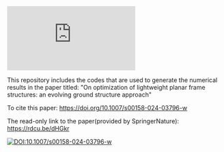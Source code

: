 [![Citation Badge](https://api.juleskreuer.eu/citation-badge.php?doi=10.1007/s00158-024-03796-w)](https://juleskreuer.eu/citation-badge/)

This repository includes the codes that are used to generate the numerical results in the paper titled: "On optimization of lightweight planar frame structures: an evolving ground structure approach"

To cite this paper: https://doi.org/10.1007/s00158-024-03796-w

The read-only link to the paper(provided by SpringerNature): https://rdcu.be/dHGkr

[![DOI:10.1007/s00158-024-03796-w](https://zenodo.org/badge/DOI/10.1007/s00158-024-03796-w.svg)](https://doi.org/10.1007/s00158-024-03796-w)
